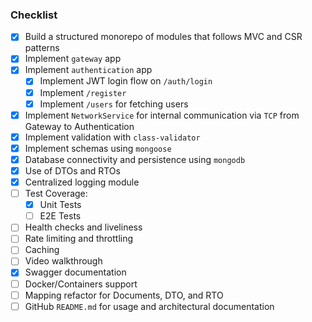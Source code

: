 ### Checklist

- [x] Build a structured monorepo of modules that follows MVC and CSR patterns
- [x] Implement `gateway` app
- [x] Implement `authentication` app
    - [x] Implement JWT login flow on `/auth/login`
    - [x] Implement `/register`
    - [x] Implement `/users` for fetching users
- [x] Implement `NetworkService` for internal communication via `TCP` from Gateway to Authentication
- [x] Implement validation with `class-validator`
- [x] Implement schemas using `mongoose`
- [x] Database connectivity and persistence using `mongodb`
- [x] Use of DTOs and RTOs
- [x] Centralized logging module
- [ ] Test Coverage:
    - [x] Unit Tests
    - [ ] E2E Tests
- [ ] Health checks and liveliness
- [ ] Rate limiting and throttling
- [ ] Caching
- [ ] Video walkthrough
- [x] Swagger documentation
- [ ] Docker/Containers support
- [ ] Mapping refactor for Documents, DTO, and RTO
- [ ] GitHub `README.md` for usage and architectural documentation